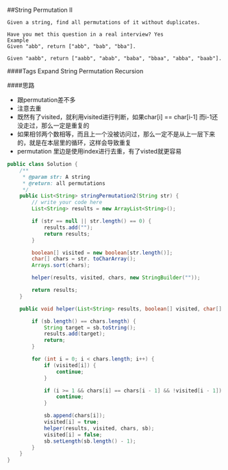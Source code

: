 ##String Permutation II

	Given a string, find all permutations of it without duplicates.

	Have you met this question in a real interview? Yes
	Example
	Given "abb", return ["abb", "bab", "bba"].

	Given "aabb", return ["aabb", "abab", "baba", "bbaa", "abba", "baab"].

####Tags Expand
String Permutation Recursion


####思路
- 跟permutation差不多
- 注意去重
- 既然有了visited，就利用visited进行判断，如果char[i] == char[i-1] 而i-1还没走过，那么一定是重复的
- 如果相邻两个数相等，而且上一个没被访问过，那么一定不是从上一层下来的，就是在本层里的循环，这样会导致重复
- permutation 里边是使用index进行去重，有了visted就更容易

```java
public class Solution {
    /**
     * @param str: A string
     * @return: all permutations
     */
    public List<String> stringPermutation2(String str) {
        // write your code here
        List<String> results = new ArrayList<String>();

        if (str == null || str.length() == 0) {
            results.add("");
            return results;
        }

        boolean[] visited = new boolean[str.length()];
        char[] chars = str. toCharArray();
        Arrays.sort(chars);

        helper(results, visited, chars, new StringBuilder(""));

        return results;
    }

    public void helper(List<String> results, boolean[] visited, char[] chars, StringBuilder sb) {

        if (sb.length() == chars.length) {
            String target = sb.toString();
            results.add(target);
            return;
        }

        for (int i = 0; i < chars.length; i++) {
            if (visited[i]) {
                continue;
            }

            if (i >= 1 && chars[i] == chars[i - 1] && !visited[i - 1]) {
                continue;
            }

            sb.append(chars[i]);
            visited[i] = true;
            helper(results, visited, chars, sb);
            visited[i] = false;
            sb.setLength(sb.length() - 1);
        }
    }
}
```
